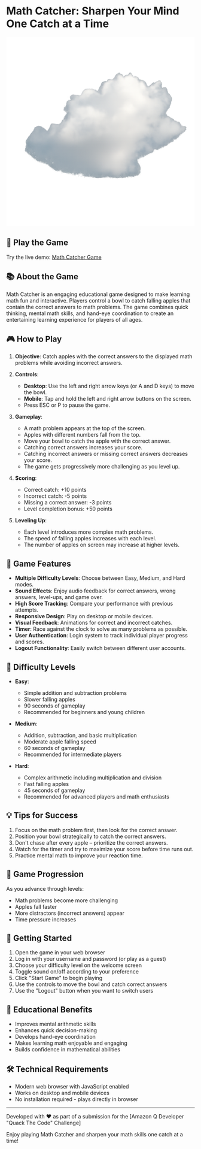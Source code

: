 # Math Catcher: Sharpen Your Mind One Catch at a Time

![Math Catcher Game](cloud.png)

## 🎲 Play the Game

Try the live demo: [Math Catcher Game](https://eztosin.github.io/Math-Catcher-Sharpen-Your-Mind-One-Catch-at-a-Time/)

## 📚 About the Game

Math Catcher is an engaging educational game designed to make learning math fun and interactive. Players control a bowl to catch falling apples that contain the correct answers to math problems. The game combines quick thinking, mental math skills, and hand-eye coordination to create an entertaining learning experience for players of all ages.

## 🎮 How to Play

1. **Objective**: Catch apples with the correct answers to the displayed math problems while avoiding incorrect answers.

2. **Controls**:
   - **Desktop**: Use the left and right arrow keys (or A and D keys) to move the bowl.
   - **Mobile**: Tap and hold the left and right arrow buttons on the screen.
   - Press ESC or P to pause the game.

3. **Gameplay**:
   - A math problem appears at the top of the screen.
   - Apples with different numbers fall from the top.
   - Move your bowl to catch the apple with the correct answer.
   - Catching correct answers increases your score.
   - Catching incorrect answers or missing correct answers decreases your score.
   - The game gets progressively more challenging as you level up.

4. **Scoring**:
   - Correct catch: +10 points
   - Incorrect catch: -5 points
   - Missing a correct answer: -3 points
   - Level completion bonus: +50 points

5. **Leveling Up**:
   - Each level introduces more complex math problems.
   - The speed of falling apples increases with each level.
   - The number of apples on screen may increase at higher levels.

## 🔧 Game Features

- **Multiple Difficulty Levels**: Choose between Easy, Medium, and Hard modes.
- **Sound Effects**: Enjoy audio feedback for correct answers, wrong answers, level-ups, and game over.
- **High Score Tracking**: Compare your performance with previous attempts.
- **Responsive Design**: Play on desktop or mobile devices.
- **Visual Feedback**: Animations for correct and incorrect catches.
- **Timer**: Race against the clock to solve as many problems as possible.
- **User Authentication**: Login system to track individual player progress and scores.
- **Logout Functionality**: Easily switch between different user accounts.

## 🎯 Difficulty Levels

- **Easy**: 
  - Simple addition and subtraction problems
  - Slower falling apples
  - 90 seconds of gameplay
  - Recommended for beginners and young children

- **Medium**: 
  - Addition, subtraction, and basic multiplication
  - Moderate apple falling speed
  - 60 seconds of gameplay
  - Recommended for intermediate players

- **Hard**: 
  - Complex arithmetic including multiplication and division
  - Fast falling apples
  - 45 seconds of gameplay
  - Recommended for advanced players and math enthusiasts

## 💡 Tips for Success

1. Focus on the math problem first, then look for the correct answer.
2. Position your bowl strategically to catch the correct answers.
3. Don't chase after every apple – prioritize the correct answers.
4. Watch for the timer and try to maximize your score before time runs out.
5. Practice mental math to improve your reaction time.

## 🔄 Game Progression

As you advance through levels:
- Math problems become more challenging
- Apples fall faster
- More distractors (incorrect answers) appear
- Time pressure increases

## 🚀 Getting Started

1. Open the game in your web browser
2. Log in with your username and password (or play as a guest)
3. Choose your difficulty level on the welcome screen
4. Toggle sound on/off according to your preference
5. Click "Start Game" to begin playing
6. Use the controls to move the bowl and catch correct answers
7. Use the "Logout" button when you want to switch users

## 🧠 Educational Benefits

- Improves mental arithmetic skills
- Enhances quick decision-making
- Develops hand-eye coordination
- Makes learning math enjoyable and engaging
- Builds confidence in mathematical abilities

## 🛠️ Technical Requirements

- Modern web browser with JavaScript enabled
- Works on desktop and mobile devices
- No installation required - plays directly in browser

---

Developed with ❤️ as part of a submission for the [Amazon Q Developer "Quack The Code" Challenge]

Enjoy playing Math Catcher and sharpen your math skills one catch at a time!